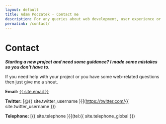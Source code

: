 ```yaml
---
layout: default
title: Adam Poczatek - Contact me
description: For any queries about web development, user experience or UI design contact Adam Poczatek - lead front-end developer from Reading, UK
permalink: /contact/
---
```


# Contact

***Starting a new project and need some guidance? I made some mistakes so you don't have to.***

If you need help with your project or you have some web-related questions then just give me a shout.

**Email:**
[{{ site.email }}](mailto:{{site.email}})

**Twitter:**
[@{{ site.twitter_username }}](https://twitter.com/{{ site.twitter_username }})

**Telephone:**
[{{ site.telephone }}](tel:{{ site.telephone_global }})